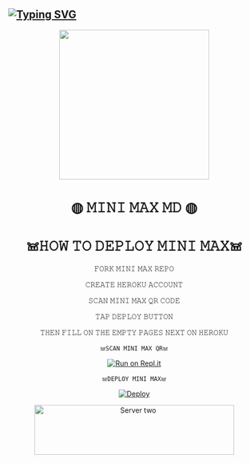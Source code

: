 ## [![Typing SVG](https://readme-typing-svg.herokuapp.com?font=Rockstar-ExtraBold&color=FF00FF&lines=𝚆𝙴𝙻𝙲𝙾𝙼𝙴+𝚃𝙾+𝙼𝙸𝙽𝙸+𝙼𝙰𝚇+𝚆𝙰+𝙱𝙾𝚃+𝚁𝙴𝙿𝙾.;𝙲𝚁𝙴𝙰𝚃𝙴𝙳+𝙱𝚈+𝙲𝚈𝙱𝙴𝚁𝚇𝙺𝙸𝙳+𝙾𝙵𝙲;𝚃𝙷𝙸𝚂+𝙸𝚂+𝙰+𝚂𝙸𝙼𝙿𝙻𝙴+𝙱𝙾𝚃;𝙰𝙽𝙳+𝙸𝙽𝙲𝙻𝚄𝙳𝙴+𝙼𝙾𝚁𝙴+𝙵𝙴𝙰𝚃𝚄𝚁𝙴𝚂;𝘛𝘏𝘈𝘕𝘒𝘚+𝘍𝘙𝘖+𝘝𝘐𝘚𝘐𝘛𝘐𝘕𝘎+𝘔𝘠+𝘎𝘐𝘛)](https://git.io/typing-svg)

<div align="center">
  <img src="https://te.legra.ph/file/a836b5cd5c2c75d194a3d.jpg" width="300" height="300">
  
#  ◍ 𝙼𝙸𝙽𝙸 𝙼𝙰𝚇 𝙼𝙳  ◍ 


# 𖠌𝙷𝙾𝚆 𝚃𝙾 𝙳𝙴𝙿𝙻𝙾𝚈 𝙼𝙸𝙽𝙸 𝙼𝙰𝚇𖠌

  𝙵𝙾𝚁𝙺 𝙼𝙸𝙽𝙸 𝙼𝙰𝚇 𝚁𝙴𝙿𝙾

  𝙲𝚁𝙴𝙰𝚃𝙴 𝙷𝙴𝚁𝙾𝙺𝚄 𝙰𝙲𝙲𝙾𝚄𝙽𝚃

  𝚂𝙲𝙰𝙽 𝙼𝙸𝙽𝙸 𝙼𝙰𝚇 𝚀𝚁 𝙲𝙾𝙳𝙴

  𝚃𝙰𝙿 𝙳𝙴𝙿𝙻𝙾𝚈 𝙱𝚄𝚃𝚃𝙾𝙽

  𝚃𝙷𝙴𝙽 𝙵𝙸𝙻𝙻 𝙾𝙽 𝚃𝙷𝙴 𝙴𝙼𝙿𝚃𝚈 𝙿𝙰𝙶𝙴𝚂 𝙽𝙴𝚇𝚃 𝙾𝙽 𝙷𝙴𝚁𝙾𝙺𝚄

    𖠌𝚂𝙲𝙰𝙽 𝙼𝙸𝙽𝙸 𝙼𝙰𝚇 𝚀𝚁𖠌

[![Run on Repl.it](https://repl.it/badge/github/quiec/whatsAlfa)](https://replit.com/@Cyberm/MINI-MAX-V2-QR-CODE?v=1?outputonly=1&lite=1#index.js)
  

    𖠌𝙳𝙴𝙿𝙻𝙾𝚈 𝙼𝙸𝙽𝙸 𝙼𝙰𝚇𖠌

[![Deploy](https://www.herokucdn.com/deploy/button.svg)](https://heroku.com/deploy?template=https://github.com/CYBERXKID/MINI-MAX-V2)

<a href="https://CYBERXKID.github.io/MINI-MAX-V2-Web/Deployone.html"><img align="center" src="https://te.legra.ph/file/c1a9c4eecd66a0ce8e9b8.jpg" alt="Server two" height="100" width="400" /></a>
<br>
